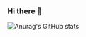 ### Hi there 👋

![Anurag's GitHub stats](https://github-readme-stats.vercel.app/api?username=Enes-CE&show_icons=true&theme=vue)


